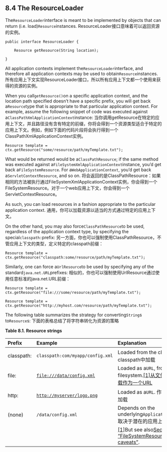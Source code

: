 ## 8.4 The ResourceLoader

The`ResourceLoader`interface is meant to be implemented by objects that can return \(i.e. load\)`Resource`instances.
ResourceLoader接口意味着可以返回资源的实例。

```
public interface ResourceLoader {

    Resource getResource(String location);

}
```

All application contexts implement the`ResourceLoader`interface, and therefore all application contexts may be used to obtain`Resource`instances.
所有应用上下文实现ResourceLoader接口，所以所有应用上下文都一个使用来获得的资源的实例。

When you call`getResource()`on a specific application context, and the location path specified doesn’t have a specific prefix, you will get back a`Resource`type that is appropriate to that particular application context. For example, assume the following snippet of code was executed against a`ClassPathXmlApplicationContext`instance:
当你调用getResource在特定的应用上下文，并且路径没有含有特定的前缀，你将会得到一个资源类型适合于特定的应用上下文。例如，例如下面的代码片段将会执行得到一个ClassPathXmlApplicationContext实例。

```
Resource template = ctx.getResource("some/resource/path/myTemplate.txt");
```

What would be returned would be a`ClassPathResource`; if the same method was executed against a`FileSystemXmlApplicationContext`instance, you’d get back a`FileSystemResource`. For a`WebApplicationContext`, you’d get back a`ServletContextResource`, and so on.
将会返回的是ClassPathResource：如果相同的方法被执行通过FileSystemXmlApplicationContext实例，你会得到一个FileSystemResource。对于一个web应用上下文，你会得到一个ServletContextResource。

As such, you can load resources in a fashion appropriate to the particular application context.
通用，你可以加载资源以适当的方式通过特定的应用上下文。

On the other hand, you may also force`ClassPathResource`to be used, regardless of the application context type, by specifying the special`classpath:`prefix:
另一方面，你也可以强制使用ClassPathResource，不管应用上下文的类型，定义特定的classpath前缀：

```
Resource template = ctx.getResource("classpath:some/resource/path/myTemplate.txt");
```

Similarly, one can force a`UrlResource`to be used by specifying any of the standard`java.net.URL`prefixes:
相似的，你也可以强制使用UrlResource通过使用任意标准的java.net.URL前缀：

```
Resource template = ctx.getResource("file:///some/resource/path/myTemplate.txt");
```

```
Resource template = ctx.getResource("http://myhost.com/resource/path/myTemplate.txt");
```

The following table summarizes the strategy for converting`String`s to`Resource`s:
下面的表格总结了将字符串转化为资源的策略



**Table 8.1. Resource strings**

| Prefix | Example | Explanation |
| :--- | :--- | :--- |
| classpath: | `classpath:com/myapp/config.xml` | Loaded from the classpath. 从classpath中加载|
| file: | [`file:///data/config.xml`](file:///data/config.xml) | Loaded as a`URL`, from the filesystem.[\[1\]从文件系统中加载作为一个URL](https://docs.spring.io/spring/docs/4.3.11.RELEASE/spring-framework-reference/html/resources.html#ftn.d5e6101) |
| http: | [`http://myserver/logo.png`](http://myserver/logo.png) | Loaded as a`URL`. 作为一个URL加载|
| \(none\) | `/data/config.xml` | Depends on the underlying`ApplicationContext`.取决于潜在的应用上下文 |
|  |  | [\[1\]](https://docs.spring.io/spring/docs/4.3.11.RELEASE/spring-framework-reference/html/resources.html#d5e6101)But see also[Section 8.7.3, “FileSystemResource caveats”](https://docs.spring.io/spring/docs/4.3.11.RELEASE/spring-framework-reference/html/resources.html#resources-filesystemresource-caveats). |



